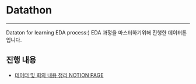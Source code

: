 # Datathon
----
Dataton for learning EDA process:)
EDA 과정을 마스터하기위해 진행한 데이터톤입니다.  

## 진행 내용
- [데이터 및 회의 내용 정리 NOTION PAGE](https://elite-fenugreek-721.notion.site/1-76422e5b26e74d22b274c4b96b83e408?pvs=4)

